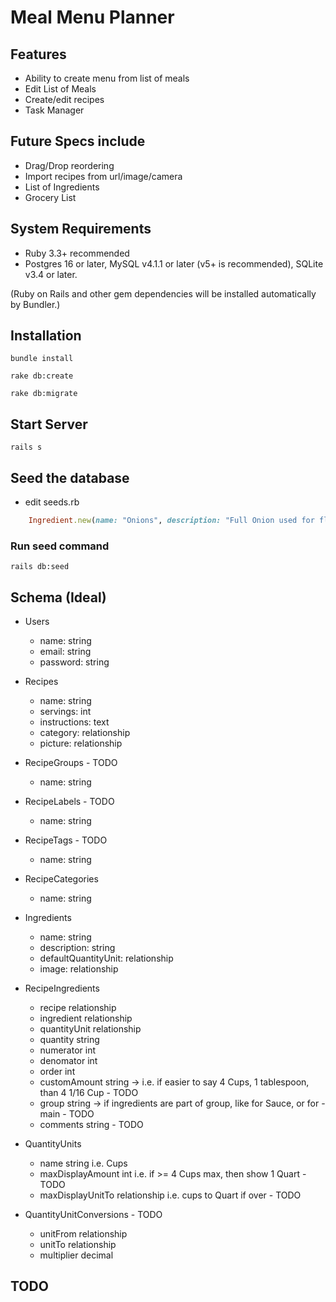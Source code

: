 # Meal Menu Planner

## Features
* Ability to create menu from list of meals
* Edit List of Meals
* Create/edit recipes
* Task Manager

## Future Specs include
* Drag/Drop reordering
* Import recipes from url/image/camera
* List of Ingredients
* Grocery List


## System Requirements

* Ruby 3.3+ recommended
* Postgres 16 or later, MySQL v4.1.1 or later (v5+ is recommended), SQLite v3.4 or later.


(Ruby on Rails and other gem dependencies will be installed automatically by Bundler.)

## Installation
```
bundle install
```
```
rake db:create
```
```
rake db:migrate
```

## Start Server
```
rails s
```

## Seed the database
* edit seeds.rb
```ruby
    Ingredient.new(name: "Onions", description: "Full Onion used for flavor")
```
### Run seed command
```
rails db:seed
```

## Schema (Ideal)
- Users
    - name:        string
    - email:       string
    - password:    string

- Recipes
    - name:         string
    - servings:     int
    - instructions: text
    - category:     relationship
    - picture:      relationship

- RecipeGroups - TODO
    - name:        string

- RecipeLabels - TODO
    - name:       string

- RecipeTags - TODO
    - name:        string

- RecipeCategories
    - name:        string

- Ingredients
    - name:                string
    - description:         string
    - defaultQuantityUnit: relationship
    - image:               relationship

- RecipeIngredients
    - recipe        relationship
    - ingredient    relationship
    - quantityUnit  relationship
    - quantity      string
    - numerator     int
    - denomator     int
    - order         int
    - customAmount    string -> i.e. if easier to say 4 Cups, 1 tablespoon, than 4 1/16 Cup - TODO
    - group       string      -> if ingredients are part of group, like for Sauce, or for - main - TODO
    - comments    string  - TODO

- QuantityUnits
    - name                string  i.e. Cups
    - maxDisplayAmount    int  i.e. if >= 4 Cups max, then show 1 Quart - TODO
    - maxDisplayUnitTo    relationship i.e. cups to Quart if over - TODO

- QuantityUnitConversions - TODO
    - unitFrom    relationship
    - unitTo      relationship
    - multiplier  decimal

## TODO
